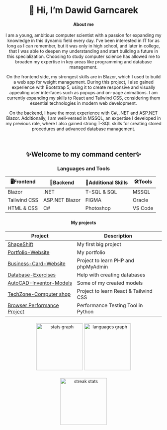 <h1 align="center">👋 Hi, I’m Dawid Garncarek</h1>
<h4 align="center">About me</h4>
<p align="center"> I am a young, ambitious computer scientist with a passion for expanding my knowledge in this dynamic field every day. I've been interested in IT for as long as I can remember, but it was only in high school, and later in college, that I was able to deepen my understanding and start building a future in this specialization. Choosing to study computer science has allowed me to broaden my expertise in key areas like programming and database management.</p>

<p align="center"> On the frontend side, my strongest skills are in Blazor, which I used to build a web app for weight management. During this project, I also gained experience with Bootstrap 5, using it to create responsive and visually appealing user interfaces such as popups and on-page animations. I am currently expanding my skills to React and Tailwind CSS, considering them essential technologies in modern web development.

<p align="center"> On the backend, I have the most experience with C#, .NET and ASP.NET Blazor. Additionally, I am well-versed in MSSQL, an expertise I developed in my previous role, where I also gained strong T-SQL skills for creating stored procedures and advanced database management.</p>

<p></br></p>

<h2 align="center">✨Welcome to my command center✨</h2>

<h3 align="center">Languages and Tools</h3>

<div align="center">
  
|  🖥Frontend  |   🧱Backend    | 💾Additional Skills | 🛠Tools |
| ------------ | -------------- | ------------- |----------|
| Blazor       | .NET     | T-SQL & SQL    |  MSSQL |
| Tailwind CSS     | ASP.NET Blazor       | FIGMA      | Oracle |
| HTML & CSS | C# | Photoshop | VS Code |

</div>

###

<h4 align="center">My projects</h4>

<div align="center">

| Project | Description |
|--------------------------|-----------------------------|
| [ShapeShift](https://github.com/DawidGarncarek/ShapeShift-Project) | My first big project |
| [Portfolio-Website](https://github.com/DawidGarncarek/Portfolio-Website) | My portfolio |
| [Business-Card-Website](https://github.com/DawidGarncarek/Business-Card-Website) | Project to learn PHP and phpMyAdmin |
| [Database-Exercises](https://github.com/DawidGarncarek/Database-Exercises) | Help with creating databases |
| [AutoCAD-Inventor-Models](https://github.com/DawidGarncarek/AutoCAD-Inventor-Models) | Some of my created models |
| [TechZone-Computer shop](https://github.com/DawidGarncarek/Project-sketch) | Project to learn React & Tailwind CSS |
| [Browser Performance Project](https://github.com/DawidGarncarek/Performance-Testing-Tool) | Performance Testing Tool in Python |

</div>

###

<div align="center">
  <img src="https://github-readme-stats.vercel.app/api?username=DawidGarncarek&hide_title=false&hide_rank=false&show_icons=true&include_all_commits=true&count_private=true&disable_animations=false&theme=dracula&locale=en&hide_border=false" height="150" alt="stats graph"  />
  <img src="https://github-readme-stats.vercel.app/api/top-langs/?username=DawidGarncarek&hide=Jupyter%20Notebook,RouterOS%20Script&locale=en&hide_title=false&layout=compact&card_width=320&theme=dracula&hide_border=false" height="150" alt="languages graph" />



</div>

###

<p align="center">
  <img src="https://github-readme-streak-stats.herokuapp.com/?user=DawidGarncarek" height="150" alt="streak stats" />
</p>
